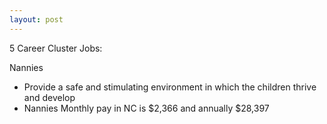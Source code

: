 ```yaml
---
layout: post
---
```



 5 Career Cluster Jobs:

Nannies 
  * Provide a safe and stimulating environment in which the children thrive and develop
  * Nannies Monthly pay in NC is $2,366 and annually $28,397
